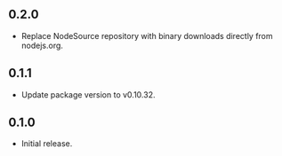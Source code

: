 ## 0.2.0

- Replace NodeSource repository with binary downloads directly from nodejs.org.

## 0.1.1

- Update package version to v0.10.32.

## 0.1.0

- Initial release.
